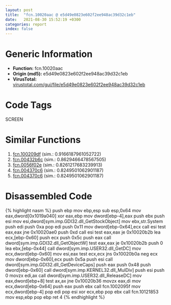```yaml
---
layout: post
title:  "fcn.10020aac @ e5d49e0823e602f2ee948ac39d32c1eb"
date:   2021-08-30 15:52:19 +0300
categories: report
index: false
---
```


# Generic Information
- **Function:** fcn.10020aac
- **Origin (md5):** e5d49e0823e602f2ee948ac39d32c1eb
- **VirusTotal:** [virustotal.com/gui/file/e5d49e0823e602f2ee948ac39d32c1eb][virustotal_ref]

# Code Tags
<span class="tag" id="SCREEN">SCREEN</span>


# Similar Functions

1. [fcn.100209df][similar_1_ref] (sim.: 0.9166187961052722)
2. [fcn.00432b6c][similar_2_ref] (sim.: 0.8629466478567505)
3. [fcn.0056f02e][similar_3_ref] (sim.: 0.8261217683239913)
4. [fcn.004370c6][similar_4_ref] (sim.: 0.8249501062901187)
5. [fcn.004370c6][similar_5_ref] (sim.: 0.8249501062901187)


# Disassembled Code

{% highlight nasm %}
push ebp
mov ebp,esp
sub esp,0x64
mov eax,dword[0x1019a040]
xor eax,ebp
mov dword[ebp-4],eax
push ebx
push esi
mov esi,dword[sym.imp.GDI32.dll_GetStockObject]
mov ebx,str.System
push edi
push 0xa
pop edi
push 0x11
mov dword[ebp-0x64],ecx
call esi
test eax,eax
jne 0x10020ae0
push 0xd
call esi
test eax,eax
je 0x10020b2b
lea ecx,[ebp-0x60]
push ecx
push 0x5c
push eax
call dword[sym.imp.GDI32.dll_GetObjectW]
test eax,eax
je 0x10020b2b
push 0
lea ebx,[ebp-0x44]
call dword[sym.imp.USER32.dll_GetDC]
mov ecx,dword[ebp-0x60]
mov esi,eax
test ecx,ecx
jns 0x10020b0a
neg ecx
mov dword[ebp-0x60],ecx
push 0x5a
push esi
call dword[sym.imp.GDI32.dll_GetDeviceCaps]
push eax
push 0x48
push dword[ebp-0x60]
call dword[sym.imp.KERNEL32.dll_MulDiv]
push esi
push 0
movzx edi,ax
call dword[sym.imp.USER32.dll_ReleaseDC]
mov eax,dword[ebp+8]
test ax,ax
jne 0x10020b36
movzx eax,di
mov ecx,dword[ebp-0x64]
push eax
push ebx
call fcn.1002095f
mov ecx,dword[ebp-4]
pop edi
pop esi
xor ecx,ebp
pop ebx
call fcn.10121853
mov esp,ebp
pop ebp
ret 4
{% endhighlight %}


[similar_1_ref]: /report/fcn.100209df@481b545f5c18f2fce1caac67ddc419e8
[similar_2_ref]: /report/fcn.00432b6c@9c2b894b84f59672d8be2e984066f76f
[similar_3_ref]: /report/fcn.0056f02e@c60344b51fa39a329b92557d24ff7670
[similar_4_ref]: /report/fcn.004370c6@ff219f45286905b4a87327ca719363be
[similar_5_ref]: /report/fcn.004370c6@8e21fa3f0489a6a256cf202e57f712bc
[virustotal_ref]: https://www.virustotal.com/gui/file/e5d49e0823e602f2ee948ac39d32c1eb